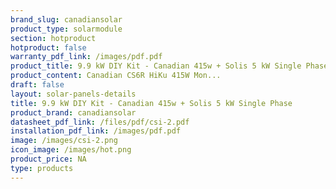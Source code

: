 ```yaml
---
brand_slug: canadiansolar
product_type: solarmodule
section: hotproduct
hotproduct: false
warranty_pdf_link: /images/pdf.pdf
product_title: 9.9 kW DIY Kit - Canadian 415w + Solis 5 kW Single Phase
product_content: Canadian CS6R HiKu 415W Mon...
draft: false
layout: solar-panels-details
title: 9.9 kW DIY Kit - Canadian 415w + Solis 5 kW Single Phase
product_brand: canadiansolar
datasheet_pdf_link: /files/pdf/csi-2.pdf
installation_pdf_link: /images/pdf.pdf
image: /images/csi-2.png
icon_image: /images/hot.png
product_price: NA
type: products
---
```

